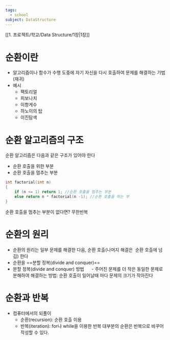 ```yaml
---
tags:
  - school
subject: DataStructure
---
```

[[1. 프로젝트/학교/Data Structure/1장|1장]]
# 순환이란
- 알고리즘이나 함수가 수행 도중에 자기 자신을 다시 호출하여 문제를 해결하는 기법(재귀)
- 예시
	- 팩토리얼
	- 피보나치
	- 이항게수
	- 하노이의 탑
	- 이진탐색
# 순환 알고리즘의 구조
순환 알고리즘은 다음과 같은 구조가 있어야 한다
- 순환 호출을 위한 부분
- 순환 호출을 멈추는 부분
```c
int factorial(int n)
{
	if (n <= 1) return 1; //순환 호출을 멈추는 부분
	else return n * factorial(n -1); //순환 호출을 하는 부
}
```
순환 호출을 멈추는 부분이 없다면? 무한반복
# 순환의 원리
- 순환의 원리는 일부 문제를 해결한 다음, 순환 호출(나머지 해결은  순환 호출에 넘김) 한다
- 순환을 ==분할 정복(divide and conquer)==
- 분할 정복(divide and conquer) 방법
     - 주어진 문제를 더 작은 동일한 문제로 분해하여 해결하는 방법: 순환 호출이 일어날때 마다 문제의 크기가 작아진다
# 순환과 반복
- 컴퓨터에서의 되풀이
	- 순환(recursion): 순환 호출 이용
	- 반복(iteration): for나 while을 이용한 반복
대부분의 순환은 반복으로 바꾸어 작성할 수 있다.